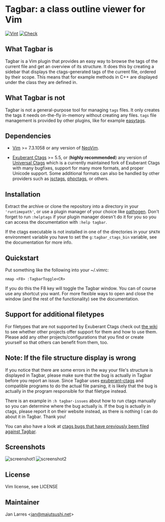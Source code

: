 # Tagbar: a class outline viewer for Vim

[![Vint](https://github.com/majutsushi/tagbar/workflows/Vint/badge.svg)](https://github.com/majutsushi/tagbar/actions?workflow=Vint)
[![Check](https://github.com/majutsushi/tagbar/workflows/Check/badge.svg)](https://github.com/majutsushi/tagbar/actions?workflow=Check)

## What Tagbar is

Tagbar is a Vim plugin that provides an easy way to browse the tags of the
current file and get an overview of its structure. It does this by creating a
sidebar that displays the ctags-generated tags of the current file, ordered by
their scope. This means that for example methods in C++ are displayed under
the class they are defined in.

## What Tagbar is not

Tagbar is not a general-purpose tool for managing `tags` files. It only
creates the tags it needs on-the-fly in-memory without creating any files.
`tags` file management is provided by other plugins, like for example
[easytags](https://github.com/xolox/vim-easytags).

## Dependencies

* [Vim](http://www.vim.org/) >= 7.3.1058
  or any version of [NeoVim](https://neovim.io/).

* [Exuberant Ctags](http://ctags.sourceforge.net/) >= 5.5,
  or (**highly recommended**) any version of [Universal
  Ctags](https://ctags.io) which is a currently maintained fork of Exuberant
  Ctags with many bugfixes, support for many more formats, and proper Unicode
  support. Some additional formats can also be handled by other providers such
  as [jsctags](https://github.com/sergioramos/jsctags),
  [phpctags](https://github.com/vim-php/phpctags), or others.

## Installation

Extract the archive or clone the repository into a directory in your
`'runtimepath'`, or use a plugin manager of your choice like
[pathogen](https://github.com/tpope/vim-pathogen). Don't forget to run
`:helptags` if your plugin manager doesn't do it for you so you can access the
documentation with `:help tagbar`.

If the ctags executable is not installed in one of the directories in your
`$PATH` environment variable you have to set the `g:tagbar_ctags_bin`
variable, see the documentation for more info.

## Quickstart

Put something like the following into your ~/.vimrc:

```vim
nmap <F8> :TagbarToggle<CR>
```

If you do this the F8 key will toggle the Tagbar window. You can of course use
any shortcut you want. For more flexible ways to open and close the window
(and the rest of the functionality) see the documentation.

## Support for additional filetypes

For filetypes that are not supported by Exuberant Ctags check out [the
wiki](https://github.com/majutsushi/tagbar/wiki) to see whether other projects
offer support for them and how to use them. Please add any other
projects/configurations that you find or create yourself so that others can
benefit from them, too.

## Note: If the file structure display is wrong

If you notice that there are some errors in the way your file's structure is
displayed in Tagbar, please make sure that the bug is actually in Tagbar
before you report an issue. Since Tagbar uses
[exuberant-ctags](http://ctags.sourceforge.net/) and compatible programs to do
the actual file parsing, it is likely that the bug is actually in the program
responsible for that filetype instead.

There is an example in `:h tagbar-issues` about how to run ctags manually so
you can determine where the bug actually is. If the bug is actually in ctags,
please report it on their website instead, as there is nothing I can do about
it in Tagbar. Thank you!

You can also have a look at [ctags bugs that have previously been filed
against Tagbar](https://github.com/majutsushi/tagbar/issues?labels=ctags-bug&page=1&state=closed).

## Screenshots

![screenshot1](https://i.imgur.com/Sf9Ls2r.png)
![screenshot2](https://i.imgur.com/n4bpPv3.png)

## License

Vim license, see LICENSE

## Maintainer

Jan Larres <[jan@majutsushi.net](mailto:jan@majutsushi.net)>
